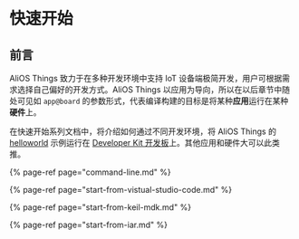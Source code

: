 # 快速开始

## 前言

AliOS Things 致力于在多种开发环境中支持 IoT 设备端极简开发，用户可根据需求选择自己偏好的开发方式。AliOS Things 以应用为导向，所以在以后章节中随处可见如 `app@board` 的参数形式，代表编译构建的目标是将某种**应用**运行在某种**硬件**上。

在快速开始系列文档中，将介绍如何通过不同开发环境，将 AliOS Things 的 [helloworld](https://github.com/alibaba/AliOS-Things/tree/master/app/example/helloworld) 示例运行在 [Developer Kit 开发板](../../documentation/hardware/boards/developerkit.md)上。其他应用和硬件大可以此类推。

{% page-ref page="command-line.md" %}

{% page-ref page="start-from-vistual-studio-code.md" %}

{% page-ref page="start-from-keil-mdk.md" %}

{% page-ref page="start-from-iar.md" %}

### 



